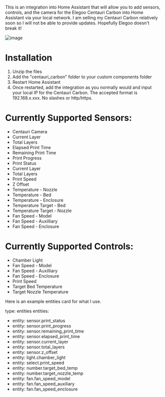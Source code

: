 This is an integration into Home Assistant that will allow you to add sensors, controls, and the camera for the Elegoo Centauri Carbon into Home Assistant via your local network.
I am selling my Centauri Carbon relatively soon so I will not be able to provide updates. Hopefully Elegoo doesn't break it!

![image](https://github.com/user-attachments/assets/35b886d5-1a51-46b8-921e-33a7854503e6)

# **Installation**

1. Unzip the files
2. Add the "centauri_carbon" folder to your custom components folder
3. Restart Home Assistant
4. Once restarted, add the integration as you normally would and input your local IP for the Centauri Carbon. The accepted format is 192.168.x.xxx. No slashes or http/https.

# **Currently Supported Sensors:**

- Centauri Camera
- Current Layer
- Total Layers
- Elapsed Print Time
- Remaining Print Time
- Print Progress
- Print Status
- Current Layer
- Total Layers
- Print Speed
- Z Offset
- Temperature - Nozzle
- Temperature - Bed
- Temperature - Enclosure
- Temperature Target - Bed
- Temperature Target - Nozzle
- Fan Speed - Model
- Fan Speed - Auxilliary
- Fan Speed - Enclosure

# **Currently Supported Controls:**

- Chamber Light
- Fan Speed - Model
- Fan Speed - Auxilliary
- Fan Speed - Enclosure
- Print Speed
- Target Bed Temperature
- Target Nozzle Temperature

Here is an example entities card for what I use.

type: entities
entities:
  - entity: sensor.print_status
  - entity: sensor.print_progress
  - entity: sensor.remaining_print_time
  - entity: sensor.elapsed_print_time
  - entity: sensor.current_layer
  - entity: sensor.total_layers
  - entity: sensor.z_offset
  - entity: light.chamber_light
  - entity: select.print_speed
  - entity: number.target_bed_temp
  - entity: number.target_nozzle_temp
  - entity: fan.fan_speed_model
  - entity: fan.fan_speed_auxiliary
  - entity: fan.fan_speed_enclosure
